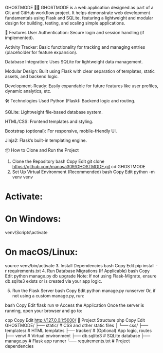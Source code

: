 
GHOSTMODE 🕵️‍♂️
GHOSTMODE is a web application designed as part of a Git and GitHub workflow project. It helps demonstrate web development fundamentals using Flask and SQLite, featuring a lightweight and modular design for building, testing, and scaling simple applications.

🚀 Features
User Authentication: Secure login and session handling (if implemented).

Activity Tracker: Basic functionality for tracking and managing entries (placeholder for feature expansion).

Database Integration: Uses SQLite for lightweight data management.

Modular Design: Built using Flask with clear separation of templates, static assets, and backend logic.

Development-Ready: Easily expandable for future features like user profiles, dynamic analytics, etc.

🛠 Technologies Used
Python (Flask): Backend logic and routing.

SQLite: Lightweight file-based database system.

HTML/CSS: Frontend templates and styling.

Bootstrap (optional): For responsive, mobile-friendly UI.

Jinja2: Flask’s built-in templating engine.

📦 How to Clone and Run the Project
1. Clone the Repository
bash
Copy
Edit
git clone https://github.com/manasa309/GHOSTMODE.git
cd GHOSTMODE
2. Set Up Virtual Environment (Recommended)
bash
Copy
Edit
python -m venv venv
# Activate:
# On Windows:
venv\Scripts\activate
# On macOS/Linux:
source venv/bin/activate
3. Install Dependencies
bash
Copy
Edit
pip install -r requirements.txt
4. Run Database Migrations (If Applicable)
bash
Copy
Edit
python manage.py db upgrade
Note: If not using Flask-Migrate, ensure db.sqlite3 exists or is created via your app logic.

5. Run the Flask Server
bash
Copy
Edit
python manage.py runserver
Or, if not using a custom manage.py, run:

bash
Copy
Edit
flask run
🌐 Access the Application
Once the server is running, open your browser and go to:

cpp
Copy
Edit
http://127.0.0.1:5000/
📁 Project Structure
php
Copy
Edit
GHOSTMODE/
├── static/          # CSS and other static files
│   └── css/
├── templates/       # HTML templates
├── tracker/         # (Optional) App logic, routes
├── venv/            # Virtual environment
├── db.sqlite3       # SQLite database
├── manage.py        # Flask app runner
└── requirements.txt # Project dependencies
